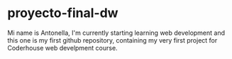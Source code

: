 # proyecto-final-dw
Mi name is Antonella, I'm currently starting learning web development and this one is my first github repository, containing my very first project for Coderhouse web develpment course.
